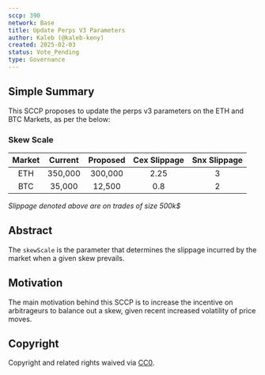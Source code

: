 ```yaml
---
sccp: 390
network: Base
title: Update Perps V3 Parameters
author: Kaleb (@kaleb-keny)
created: 2025-02-03
status: Vote_Pending
type: Governance
---
```


## Simple Summary

This SCCP proposes to update the perps v3 parameters on the ETH and BTC Markets, as per the below:

### Skew Scale

| **Market** | **Current** | **Proposed** | **Cex Slippage** | **Snx Slippage** |
|:----------:|:-----------:|:------------:|:----------------:|:----------------:|
|     ETH    |   350,000   |    300,000   |       2.25       |         3        |
|     BTC    |    35,000   |     12,500   |        0.8       |         2        |

*Slippage denoted above are on trades of size 500k$*

## Abstract

The `skewScale` is the parameter that determines the slippage incurred by the market when a given skew prevails.

## Motivation

The main motivation behind this SCCP is to increase the incentive on arbitrageurs to balance out a skew, given recent increased volatility of price moves. 

## Copyright

Copyright and related rights waived via [CC0](https://creativecommons.org/publicdomain/zero/1.0/).
